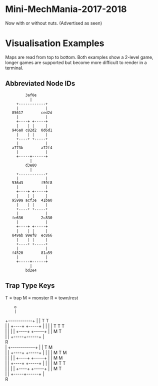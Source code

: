 # Mini-MechMania-2017-2018
Now with or without nuts. (Advertised as seen)



# Visualisation Examples
Maps are read from top to bottom. Both examples show a 2-level game, longer games are supported but become more difficult to render in a terminal.

## Abbreviated Node IDs
             3af0e      
               |
         +------------+
         |            |
       85617        ced2d
         |            |
         +----+ +-----+
         |    | |     |
       946a0 c82d2  0d6d1
         |    | |     |
         +----+ +-----+
         |            |
       a773b        a72f4
         |            |
         +-----+------+
               |       
             d3e80      
               |
         +------------+
         |            |
       536d3        f59f8
         |            |
         +----+ +-----+
         |    | |     |
       9599a acf3e  41ba0
         |    | |     |
         +----+ +-----+
         |            |
       fe636        2c830
         |            |
         +----+ +-----+
         |    | |     |
       849ab 99ef8  ec866
         |    | |     |
         +----+ +-----+
         |            |
       f4520        81a59
         |            |
         +-----+------+
               |       
             bd2e4      


## Trap Type Keys
T = trap
M = monster
R = town/rest

        o        
        |
  +------------+
  |            |
  T            T  
  |            |
  +----+ +-----+
  |    | |     |
  T     T      T  
  |    | |     |
  +----+ +-----+
  |            |
  M            T  
  |            |
  +-----+------+
        |       
        R        
        |
  +------------+
  |            |
  T            M  
  |            |
  +----+ +-----+
  |    | |     |
  M     T      M  
  |    | |     |
  +----+ +-----+
  |            |
  M            M  
  |            |
  +----+ +-----+
  |    | |     |
  M     T      T  
  |    | |     |
  +----+ +-----+
  |            |
  M            T  
  |            |
  +-----+------+
        |       
        R        

